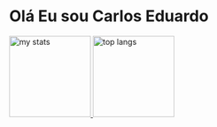 # Olá Eu sou Carlos Eduardo
  
<div>
  <a href="[https://github.com/carlos-santos1504">
  <img alt="my stats" height="147em" src="https://github-readme-stats.vercel.app/api?username=carlos-santos1504&show_icons=true"/>
  <img alt="top langs" height="147em" src="https://github-readme-stats.vercel.app/api/top-langs/?username=carlos-santos1504&layout=compact"/>
</div>
